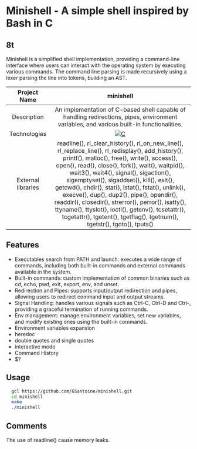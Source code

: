 # Minishell - A simple shell inspired by Bash in C

## 8t

Minishell is a simplified shell implementation, providing a command-line interface where users can interact with the operating system by executing various commands.
The command line parsing is made recursively using a lexer parsing the line into tokens, building an AST. 


|    Project Name    |                                                                       minishell                                                                      |
| :----------------: | :-------------------------------------------------------------------------------------------------------------------------------------------------: |
|    Description     |                                             An implementation of C-based shell capable of handling redirections, pipes, environment variables, and various built-in functionalities.                                             |
|    Technologies    | <a href="#"><img alt="C" src="https://custom-icon-badges.demolab.com/badge/C-03599C.svg?logo=c-in-hexagon&logoColor=white&style=for-the-badge"></a> |
| External libraries |     readline(), rl_clear_history(), rl_on_new_line(), rl_replace_line(), rl_redisplay(), add_history(), printf(), malloc(), free(), write(), access(), open(), read(), close(), fork(), wait(), waitpid(), wait3(), wait4(), signal(), sigaction(), sigemptyset(), sigaddset(), kill(), exit(), getcwd(), chdir(), stat(), lstat(), fstat(), unlink(), execve(), dup(), dup2(), pipe(), opendir(), readdir(), closedir(), strerror(), perror(), isatty(), ttyname(), ttyslot(), ioctl(), getenv(), tcsetattr(), tcgetattr(), tgetent(), tgetflag(), tgetnum(), tgetstr(), tgoto(), tputs()      |

## Features

- Executables search from PATH and launch: executes a wide range of commands, including both built-in commands and external commands available in the system.
- Built-in commands: custom implementation of common binaries such as cd, echo, pwd, exit, export, env, and unset.
- Redirection and Pipes: supports input/output redirection and pipes, allowing users to redirect command input and output streams.
- Signal Handling: handles various signals such as Ctrl-C, Ctrl-D and Ctrl-\, providing a graceful termination of running commands.
- Env management: manage environment variables, set new variables, and modify existing ones using the built-in commands.
- Environment variables expansion
- heredoc
- double quotes and single quotes
- interactive mode
- Command History
- $?

## Usage

```bash
  gcl https://github.com/GSantoine/minishell.git
  cd minishell
  make
  ./minishell
```

## Comments

The use of readline() cause memory leaks.
